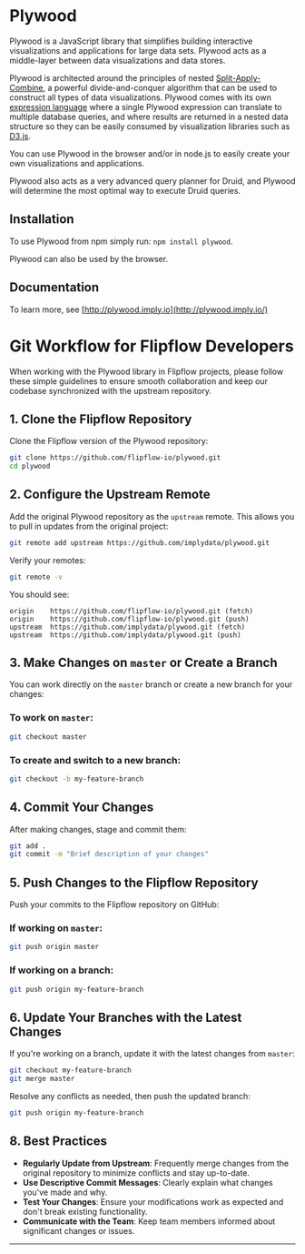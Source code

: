 # Plywood

Plywood is a JavaScript library that simplifies building interactive
visualizations and applications for large data sets. Plywood acts as a
middle-layer between data visualizations and data stores.

Plywood is architected around the principles of nested
[Split-Apply-Combine](http://www.jstatsoft.org/article/view/v040i01/v40i01.pdf),
a powerful divide-and-conquer algorithm that can be used to construct all types
of data visualizations. Plywood comes with its own [expression
language](docs/expressions.md) where a single Plywood expression can
translate to multiple database queries, and where results are returned in a
nested data structure so they can be easily consumed by visualization libraries
such as [D3.js](http://d3js.org/). 

You can use Plywood in the browser and/or in node.js to easily create your own
visualizations and applications.

Plywood also acts as a very advanced query planner for Druid, and Plywood will
determine the most optimal way to execute Druid queries.

## Installation

To use Plywood from npm simply run: `npm install plywood`.

Plywood can also be used by the browser.

## Documentation

To learn more, see [http://plywood.imply.io](http://plywood.imply.io/)

# Git Workflow for Flipflow Developers

When working with the Plywood library in Flipflow projects, please follow these simple guidelines to ensure smooth collaboration and keep our codebase synchronized with the upstream repository.

## 1. Clone the Flipflow Repository

Clone the Flipflow version of the Plywood repository:

```bash
git clone https://github.com/flipflow-io/plywood.git
cd plywood
```

## 2. Configure the Upstream Remote

Add the original Plywood repository as the `upstream` remote. This allows you to pull in updates from the original project:

```bash
git remote add upstream https://github.com/implydata/plywood.git
```

Verify your remotes:

```bash
git remote -v
```

You should see:

```
origin    https://github.com/flipflow-io/plywood.git (fetch)
origin    https://github.com/flipflow-io/plywood.git (push)
upstream  https://github.com/implydata/plywood.git (fetch)
upstream  https://github.com/implydata/plywood.git (push)
```

## 3. Make Changes on `master` or Create a Branch

You can work directly on the `master` branch or create a new branch for your changes:

### To work on `master`:

```bash
git checkout master
```

### To create and switch to a new branch:

```bash
git checkout -b my-feature-branch
```

## 4. Commit Your Changes

After making changes, stage and commit them:

```bash
git add .
git commit -m "Brief description of your changes"
```

## 5. Push Changes to the Flipflow Repository

Push your commits to the Flipflow repository on GitHub:

### If working on `master`:

```bash
git push origin master
```

### If working on a branch:

```bash
git push origin my-feature-branch
```

## 6. Update Your Branches with the Latest Changes

If you're working on a branch, update it with the latest changes from `master`:

```bash
git checkout my-feature-branch
git merge master
```

Resolve any conflicts as needed, then push the updated branch:

```bash
git push origin my-feature-branch
```

## 8. Best Practices

- **Regularly Update from Upstream**: Frequently merge changes from the original repository to minimize conflicts and stay up-to-date.
- **Use Descriptive Commit Messages**: Clearly explain what changes you've made and why.
- **Test Your Changes**: Ensure your modifications work as expected and don't break existing functionality.
- **Communicate with the Team**: Keep team members informed about significant changes or issues.

---